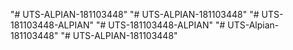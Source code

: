 "# UTS-ALPIAN-181103448" 
"# UTS-ALPIAN-181103448" 
"# UTS-181103448-ALPIAN" 
"# UTS-181103448-ALPIAN" 
"# UTS-Alpian-181103448" 
"# UTS-ALPIAN-181103448" 

